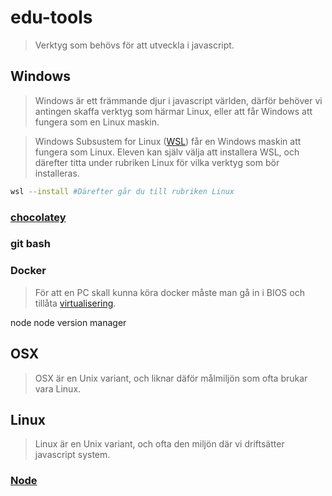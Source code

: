 # edu-tools

> Verktyg som behövs för att utveckla i javascript.

## Windows

> Windows är ett främmande djur i javascript världen, därför behöver vi antingen skaffa verktyg som härmar Linux, eller att får Windows att fungera som en Linux maskin.

> Windows Subsustem for Linux ([WSL](https://learn.microsoft.com/en-us/windows/wsl/install)) får en Windows maskin att fungera som Linux. Eleven kan själv välja att installera WSL, och därefter titta under rubriken Linux för vilka verktyg som bör installeras.

```bash
wsl --install #Därefter går du till rubriken Linux
```
### [chocolatey](https://chocolatey.org/install)

### git bash

### Docker

> För att en PC skall kunna köra docker måste man gå in i BIOS och tillåta [virtualisering](https://support.bluestacks.com/hc/en-us/articles/360058102252-How-to-enable-Virtualization-VT-on-Windows-10-for-BlueStacks-5#:~:text=Enabling%20Virtualization%20in%20BIOS%20for%20Intel%20CPUs&text=Press%20the%20F7%20key%20or,to%20change%20it%20to%20Enabled.).

node
node version manager

## OSX

> OSX är en Unix variant, och liknar däför målmiljön som ofta brukar vara Linux.

## Linux

> Linux är en Unix variant, och ofta den miljön där vi driftsätter javascript system.

### [Node](https://nodejs.org/en/download/package-manager/)
